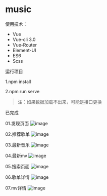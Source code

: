 # music

使用技术：
- Vue
- Vue-cli 3.0
- Vue-Router
- Element-UI
- ES6
- Scss

运行项目

1.npm install  

2.npm run serve


> 注：如果数据加载不出来，可能是接口更换

已完成

01.发现页面
![image](https://user-images.githubusercontent.com/72808687/120213973-6f054080-c266-11eb-8629-5adf5c7fe0bd.png)

02.推荐歌单
![image](https://user-images.githubusercontent.com/72808687/120214012-7a586c00-c266-11eb-9afd-3ad60dbca1e5.png)


03.最新音乐
![image](https://user-images.githubusercontent.com/72808687/120214056-83e1d400-c266-11eb-9973-57596a191166.png)


04.最新mv
![image](https://user-images.githubusercontent.com/72808687/120214080-8cd2a580-c266-11eb-8b43-1cfb3cb121b9.png)


05.搜索页面
![image](https://user-images.githubusercontent.com/72808687/120214111-98be6780-c266-11eb-937f-76f76de461d9.png)


06.歌单详情
![image](https://user-images.githubusercontent.com/72808687/120214175-b55a9f80-c266-11eb-89e5-cd68c3e41daf.png)


07.mv详情
![image](https://user-images.githubusercontent.com/72808687/120214263-cf947d80-c266-11eb-87de-fc97a6026045.png)


